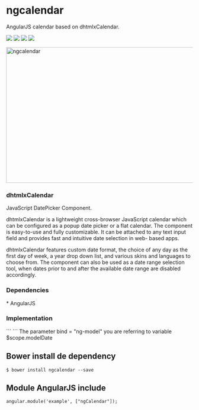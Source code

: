 ngcalendar
===========
AngularJS calendar based on dhtmlxCalendar.

<p>
  <a href="https://gitter.im/miamarti/ng-calendar" target="_blank"><img src="https://badges.gitter.im/Join%20Chat.svg"></a>
  <img src="https://img.shields.io/badge/ngcalendar-release-green.svg">
  <img src="https://img.shields.io/badge/version-1.0.0-blue.svg">
  <img src="https://img.shields.io/github/license/mashape/apistatus.svg">
</p>

<a data-flickr-embed="true"  href="https://www.flickr.com/photos/43673546@N06/27207773213/in/dateposted-public/" title="ngcalendar"><img src="https://c6.staticflickr.com/8/7293/27207773213_1f075ef135_b.jpg" width="790" height="367" alt="ngcalendar"></a><script async src="//embedr.flickr.com/assets/client-code.js" charset="utf-8"></script>


<h3>dhtmlxCalendar</h3>
JavaScript DatePicker Component.

dhtmlxCalendar is a lightweight cross-browser JavaScript calendar which can be configured as a popup date picker or a flat calendar. The component is easy-to-use and fully customizable. It can be attached to any text input field and provides fast and intuitive date selection in web- based apps.

dhtmlxCalendar features custom date format, the choice of any day as the first day of week, a year drop down list, and various skins and languages to choose from. The component can also be used as a date range selection tool, when dates prior to and after the available date range are disabled accordingly.


<h3>Dependencies</h3>
* AngularJS

<h3>Implementation</h3>
```
<i class="input-calendar-icon" ng-calendar ng-model="modelDate"></i>
```
The parameter bind = "ng-model" you are referring to variable $scope.modelDate

## Bower install de dependency
```
$ bower install ngcalendar --save
```

## Module AngularJS include
```
angular.module('example', ["ngCalendar"]);
```
